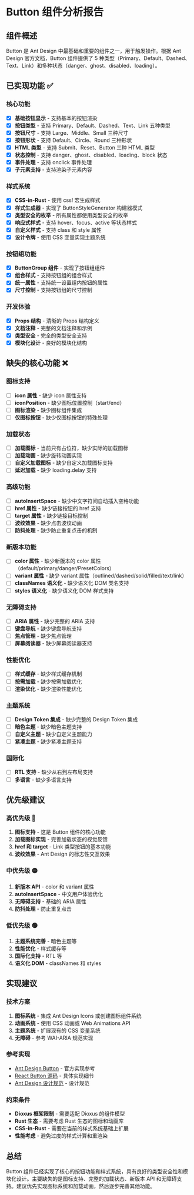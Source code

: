 # Button 组件分析报告

## 组件概述

Button 是 Ant Design 中最基础和重要的组件之一，用于触发操作。根据 Ant Design 官方文档，Button 组件提供了 5 种类型（Primary、Default、Dashed、Text、Link）和多种状态（danger、ghost、disabled、loading）。

## 已实现功能 ✅

### 核心功能
- [x] **基础按钮显示** - 支持基本的按钮渲染
- [x] **按钮类型** - 支持 Primary、Default、Dashed、Text、Link 五种类型
- [x] **按钮尺寸** - 支持 Large、Middle、Small 三种尺寸
- [x] **按钮形状** - 支持 Default、Circle、Round 三种形状
- [x] **HTML 类型** - 支持 Submit、Reset、Button 三种 HTML 类型
- [x] **状态控制** - 支持 danger、ghost、disabled、loading、block 状态
- [x] **事件处理** - 支持 onclick 事件处理
- [x] **子元素支持** - 支持渲染子元素内容

### 样式系统
- [x] **CSS-in-Rust** - 使用 css! 宏生成样式
- [x] **样式生成器** - 实现了 ButtonStyleGenerator 构建器模式
- [x] **类型安全的枚举** - 所有属性都使用类型安全的枚举
- [x] **响应式样式** - 支持 hover、focus、active 等状态样式
- [x] **自定义样式** - 支持 class 和 style 属性
- [x] **设计令牌** - 使用 CSS 变量实现主题系统

### 按钮组功能
- [x] **ButtonGroup 组件** - 实现了按钮组组件
- [x] **组合样式** - 支持按钮组的组合样式
- [x] **统一属性** - 支持统一设置组内按钮的属性
- [x] **尺寸控制** - 支持按钮组的尺寸控制

### 开发体验
- [x] **Props 结构** - 清晰的 Props 结构定义
- [x] **文档注释** - 完整的文档注释和示例
- [x] **类型安全** - 完全的类型安全支持
- [x] **模块化设计** - 良好的模块化结构

## 缺失的核心功能 ❌

### 图标支持
- [ ] **icon 属性** - 缺少 icon 属性支持
- [ ] **iconPosition** - 缺少图标位置控制（start/end）
- [ ] **图标渲染** - 缺少图标组件集成
- [ ] **仅图标按钮** - 缺少仅图标按钮的特殊处理

### 加载状态
- [ ] **加载图标** - 当前只有占位符，缺少实际的加载图标
- [ ] **加载动画** - 缺少旋转动画实现
- [ ] **自定义加载图标** - 缺少自定义加载图标支持
- [ ] **延迟加载** - 缺少 loading.delay 支持

### 高级功能
- [ ] **autoInsertSpace** - 缺少中文字符间自动插入空格功能
- [ ] **href 属性** - 缺少链接按钮的 href 支持
- [ ] **target 属性** - 缺少链接目标控制
- [ ] **波纹效果** - 缺少点击波纹动画
- [ ] **防抖处理** - 缺少防止重复点击的机制

### 新版本功能
- [ ] **color 属性** - 缺少新版本的 color 属性（default/primary/danger/PresetColors）
- [ ] **variant 属性** - 缺少 variant 属性（outlined/dashed/solid/filled/text/link）
- [ ] **classNames 语义化** - 缺少语义化 DOM 类名支持
- [ ] **styles 语义化** - 缺少语义化 DOM 样式支持

### 无障碍支持
- [ ] **ARIA 属性** - 缺少完整的 ARIA 支持
- [ ] **键盘导航** - 缺少键盘导航支持
- [ ] **焦点管理** - 缺少焦点管理
- [ ] **屏幕阅读器** - 缺少屏幕阅读器支持

### 性能优化
- [ ] **样式缓存** - 缺少样式缓存机制
- [ ] **按需加载** - 缺少按需加载优化
- [ ] **渲染优化** - 缺少渲染性能优化

### 主题系统
- [ ] **Design Token 集成** - 缺少完整的 Design Token 集成
- [ ] **暗色主题** - 缺少暗色主题支持
- [ ] **自定义主题** - 缺少自定义主题能力
- [ ] **紧凑主题** - 缺少紧凑主题支持

### 国际化
- [ ] **RTL 支持** - 缺少从右到左布局支持
- [ ] **多语言** - 缺少多语言支持

## 优先级建议

### 高优先级 🔴
1. **图标支持** - 这是 Button 组件的核心功能
2. **加载图标实现** - 完善加载状态的视觉反馈
3. **href 和 target** - Link 类型按钮的基本功能
4. **波纹效果** - Ant Design 的标志性交互效果

### 中优先级 🟡
1. **新版本 API** - color 和 variant 属性
2. **autoInsertSpace** - 中文用户体验优化
3. **无障碍支持** - 基础的 ARIA 属性
4. **防抖处理** - 防止重复点击

### 低优先级 🟢
1. **主题系统完善** - 暗色主题等
2. **性能优化** - 样式缓存等
3. **国际化支持** - RTL 等
4. **语义化 DOM** - classNames 和 styles

## 实现建议

### 技术方案
1. **图标系统** - 集成 Ant Design Icons 或创建图标组件系统
2. **动画系统** - 使用 CSS 动画或 Web Animations API
3. **主题系统** - 扩展现有的 CSS 变量系统
4. **无障碍** - 参考 WAI-ARIA 规范实现

### 参考实现
- [Ant Design Button](https://ant.design/components/button/) - 官方实现参考
- [React Button 源码](https://github.com/ant-design/ant-design/tree/master/components/button) - 具体实现细节
- [Ant Design 设计规范](https://ant.design/docs/spec/buttons) - 设计规范

### 约束条件
- **Dioxus 框架限制** - 需要适配 Dioxus 的组件模型
- **Rust 生态** - 需要考虑 Rust 生态的图标和动画库
- **CSS-in-Rust** - 需要在当前的样式系统基础上扩展
- **性能考虑** - 避免过度的样式计算和重渲染

## 总结

Button 组件已经实现了核心的按钮功能和样式系统，具有良好的类型安全性和模块化设计。主要缺失的是图标支持、完整的加载状态、新版本 API 和无障碍支持。建议优先实现图标系统和加载动画，然后逐步完善其他功能。
